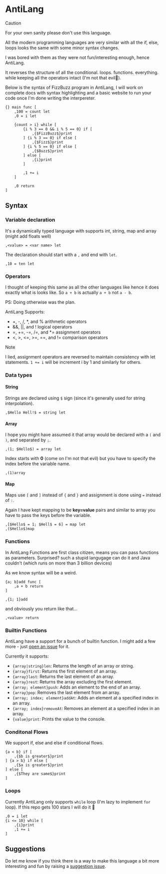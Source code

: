 # AntiLang

> [!CAUTION]
> For your own sanity please don't use this language.

All the modern programming languages are very similar with all the if, else, loops looks the same with some minor syntax changes.

I was bored with them as they were not fun/interesting enough, hence AntiLang.

It reverses the structure of all the conditional. loops. functions. everything. while keeping all the operators intact (I'm not that evil🙂).

Below is the syntax of FizzBuzz program in AntiLang, I will work on complete docs with syntax highlighting and a basic website to run your code once I'm done writing the interpereter.

```
{} main func [
    ,100 = count let
    ,0 = i let

    {count > i} while [
        {i % 3 == 0 && i % 5 == 0} if [
            ,{$FizzBuzz$}print
        ] {i % 3 == 0} if else [
            ,{$Fizz$}print
        ] {i % 5 == 0} if else [
            ,{$Buzz$}print
        ] else [
            ,{i}print
        ]

        ,1 += i
    ]

    ,0 return
]
```

## Syntax

### Variable declaration

It's a dynamically typed language with supports int, string, map and array (might add floats well)

```
,<value> = <var name> let
```

The declaration should start with a `,` and end with `let`.

```
,10 = ten let
```

### Operators

I thought of keeping this same as all the other languages like hence it does exactly what is looks like. So `a + b` is actually `a + b` not `a - b`.

PS: Doing otherwise was the plan.

AntiLang Supports:

- +, -, /, *, and % arithmetic operators
- &&, ||, and ! logical operators
- =, +=, -=, /=, and *= assignment operators
- <, >, <=, >=, ==, and != comparison operators

> [!Note]
> I lied, assignment operators are reversed to maintain consistency with let statements. `1 += i` will be increment i by 1 and similarly for others. 

### Data types

#### String

Strings are declared using `$` sign (since it's generally used for string interpolation).

```
,$Hello Hell!$ = string let
```

#### Array

I hope you might have assumed it that array would be declared with a `(` and `)`, and separated by `;`.

```
,(1; $Hello$) = array let
```

Index starts with **0** (come on I'm not that evil) but you have to specify the index before the variable name.

```
,(1)array
```

#### Map

Maps use `[` and `]` instead of `{` and `}` and assignment is done using `=` instead of `:`.

Again I have kept mapping to be **key=value** pairs and similar to array you have to pass the keys before the variable. 

```
,[$Hello$ = 1; $Hell$ = 6] = map let
,($Hello$)map
```

### Functions

In AntiLang Functions are first class citizen, means you can pass functions as parameters. Surprised? such a stupid langugage can do it and Java couldn't (which runs on more than 3 billion devices)

As we know syntax will be a weird.

```
{a; b}add func [
    ,a + b return
]

,{1; 1}add
```

and obviously you return like that...

```
,<value> return
```

### Builtin Functions

AntiLang have a support for a bunch of builtin function. I might add a few more - just [open an issue](https://github.com/SirusCodes/AntiLang/issues/new) for it.

Currently it supports:

- `{array|string}len`: Returns the length of an array or string.
- `{array}first`: Returns the first element of an array.
- `{array}last`: Returns the last element of an array.
- `{array}rest`: Returns the array excluding the first element.
- `{array; element}push`: Adds an element to the end of an array.
- `{array}pop`: Removes the last element from an array.
- `{array; index; element}addAt`: Adds an element at a specified index in an array.
- `{array; index}removeAt`: Removes an element at a specified index in an array.
- `{value}print`: Prints the value to the console.

### Conditonal Flows

We support if, else and else if conditional flows.

```
{a < b} if [
    ,{$b is greater$}print
] {a > b} if else [
    ,{$a is greater$}print
] else [
    ,{$They are same$}print
]
```

### Loops

Currently AntiLang only supports `while` loop (I'm lazy to implement `for` loop). If this repo gets 100 stars I will do it 🤞

```
,0 = i let
{i <= 10} while [
    ,{i}print
    ,1 += i
]
```

## Suggestions

Do let me know if you think there is a way to make this language a bit more interesting and fun by raising a [suggestion issue](https://github.com/SirusCodes/AntiLang/issues/new).

